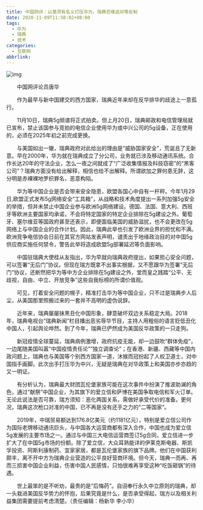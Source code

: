 ```yaml
---
title: 中国网评：以莫须有名义打压华为，瑞典恐难逃对等反制
date: 2020-11-09T11:50:02+08:00
tags:
  - 华为
  - 瑞典
  - 技术
categories:
  - 互联网
abbrlink:
---
```


![img](https://cdn.jsdelivr.net/gh/yakeing/Documentation@main/Hexo/images/e77a-kcieywa1863300.png)

　　中国网评论员唐华

　　作为最早与新中国建交的西方国家，瑞典近年来却在反华排华的歧途上一意孤行。

　　11月10日，瑞典5g频谱将正式拍卖。但上月20日，瑞典邮政和电信管理局就已宣布，禁止该国参与竞拍的电信企业使用华为或中兴公司的5g设备，正在使用的，必须在2025年初之前完成更换。

　　与美国如出一辙，瑞典政府对此给出的理由是“威胁国家安全”，荒诞且了无新意。早在2000年，华为就在瑞典成立了分公司，业务就已涉及移动通讯系统。合作长达20年的守法企业，怎么一夜之间就成了“广泛收集情报及科技窃密”的“黑客公司”？瑞典方面没有给出解释，相信也给不出解释。所谓欲加之罪何患无辞，这分明是赤裸裸地罗织罪名，恶意构陷。

　　华为等中国企业是否会带来安全隐患，欧盟各国心中自有一杆秤。今年1月29日,欧盟正式发布5g网络安全“工具箱”，从战略和技术角度提出一系列加强5g安全的举措，但并未禁止中国企业参与欧洲5g网络建设。德国、法国、意大利、西班牙等欧洲主要国家均承诺，不会将特定国家的特定企业排除在5g建设之外。葡萄牙、塞尔维亚等国政府甚至还表示，即便面临美国的威胁滋扰，也不会更改在5g网络上与中国企业的合作计划。因此，瑞典此举也引发了欧洲业界的担忧和不满。欧洲竞争电信协会日前在其官方网站发表声明，谴责出于地缘政治目的对中国5g供应商实施任何禁令，警告此举将造成欧盟5g部署延迟等负面影响。

　　中国驻瑞典大使桂从友指出，华为早就向瑞典政府提出，如果担心安全问题，可以签署“无后门”协议。但现在瑞方既拿不出事实根据，又不愿跟华为签署“无后门”协议，还断然把华为等中方企业排除在5g建设之外，堂而皇之践踏“公平、无歧视，自由、中立、开放竞争”这些自我标榜的所谓价值观。

　　可见，打着安全问题的幌子，精准打击华为等中国企业，只不过是瑞典步人后尘，从美国那里照搬过来的一套并不高明的虚伪说辞。

　　近年来，瑞典屡屡抹黑丑化中国形象，肆意破坏双边关系稳定大局。2018年，瑞典电视台“瑞典新闻”栏目播出恶劣辱华节目，主持人用粗俗的语言贬低丑化中国人，引起舆论哗然。到了今年，瑞典已俨然成为美国反华政策的一只走狗。

　　新冠疫情全球蔓延，瑞典病例激增，政府抗疫无能，却一边鼓吹“群体免疫”，一边尾随美国叫嚣“中国疫情责任论”“独立调查论”；在香港、新疆、西藏等中国内政问题上，瑞典也与美国等个别西方国家一道，沐猴而冠扮起了人权卫道士，对中国指手画脚。此次出手打压华为中兴，无疑是瑞典在对华政策上和美国亦步亦趋的又一明证。

　　有分析认为，瑞典最大财团瓦伦堡家族可能在这次事件中扮演了推波助澜的角色，通过“献祭”中国企业，为其旗下的爱立信和萨博在美国争取电信和军火订单。无论此说法是否可靠，瑞方须知：恶化两国关系，需做好承受代价的准备。更何况，瑞典这次枪口对准的中国，已不再是没有还手之力的“二等国家”。

　　2019年，中瑞贸易额达到176.8亿美元（约1181亿元），特别是爱立信公司作为国际老牌移动通讯巨头，与中国各大运营商都有深入合作，中国也成为爱立信5g发展的主要市场之一。通过与中国三大电信运营商签订5g合同，爱立信进一步扩大了在中国5g市场的份额。除了爱立信，大众耳熟能详的伊莱克斯电器、斯凯孚投资、阿斯利康制药、宜家家居，都是瓦伦堡家族的旗下品牌。他们在中国获利颇丰，离不开中方为瑞典企业营造的公平良好营商环境。但今天，瑞典一而再、再而三损害中国企业利益，伤害中国人民感情，只怕很难再享受这种“吃饭砸锅”的待遇。

　　世上最笨的是不听劝，最贵的是“后悔药”。自诩奉行永久中立原则的瑞典，却一头栽进美国反华势力的怀抱，后果究竟是什么，是否承受得起，瑞方以及相关利益集团需要提前考虑清楚。（责任编辑：杨新华 李小华）